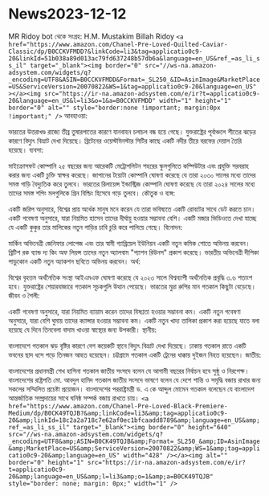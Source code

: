 # News2023-12-12
MR Ridoy bot থেকে
সংগ্রহ: H.M. Mustakim Billah Ridoy
`
<a href="https://www.amazon.com/Chanel-Pre-Loved-Quilted-Caviar-Classic/dp/B0CCKVFMDD?&linkCode=li3&tag=applicatio0c9-20&linkId=51b038a89d013ac79fd637248b57db6a&language=en_US&ref_=as_li_ss_il" target="_blank"><img border="0" src="//ws-na.amazon-adsystem.com/widgets/q?_encoding=UTF8&ASIN=B0CCKVFMDD&Format=_SL250_&ID=AsinImage&MarketPlace=US&ServiceVersion=20070822&WS=1&tag=applicatio0c9-20&language=en_US" ></a><img src="https://ir-na.amazon-adsystem.com/e/ir?t=applicatio0c9-20&language=en_US&l=li3&o=1&a=B0CCKVFMDD" width="1" height="1" border="0" alt="" style="border:none !important; margin:0px !important;" />
`
আবহাওয়া:

ভারতের উত্তরাখণ্ড রাজ্যে তীব্র তুষারপাতের কারণে যানবাহন চলাচল বন্ধ হয়ে গেছে।
যুক্তরাষ্ট্রের পূর্বাঞ্চলে শীতের ঝড়ের কারণে বিদ্যুৎ বিভ্রাট দেখা দিয়েছে।
ব্রিটেনের ওয়েস্টমিনস্টার সিটির কাছে একটি নদীর তীরে বরফের দেয়াল তৈরি হয়েছে।
ব্যবসা:

মাইক্রোসফট কোম্পানি ২৫ বছরের জন্য আরেকটি মেট্রোপলিটন শহরের স্কুলগুলিতে কম্পিউটার এবং প্রযুক্তি সরবরাহ করার জন্য একটি চুক্তি স্বাক্ষর করেছে।
জাপানের টয়োটা কোম্পানি ঘোষণা করেছে যে তারা ২০৩০ সালের মধ্যে তাদের সমস্ত গাড়ি বৈদ্যুতিক করে তুলবে।
ভারতের রিলায়েন্স ইন্ডাস্ট্রিজ কোম্পানি ঘোষণা করেছে যে তারা ২০২৪ সালের মধ্যে তাদের সমস্ত শপিং মলগুলিকে গ্রিন বিল্ডিং হিসেবে গড়ে তুলবে।
কৌতুক ও ব্যঙ্গ:

একটি জরিপ অনুসারে, বিশ্বের প্রায় অর্ধেক মানুষ মনে করেন যে তারা ভবিষ্যতে একটি রোবটের সাথে ডেট করতে চান।
একটি গবেষণা অনুসারে, যারা নিয়মিত হাসেন তাদের দীর্ঘায়ু হওয়ার সম্ভাবনা বেশি।
একটি মজার ভিডিওতে দেখা যাচ্ছে যে একটি কুকুর তার মালিকের নতুন গাড়ির চাবি চুরি করে পালিয়ে গেছে।
বিনোদন:

মার্কিন অভিনেত্রী জেনিফার লোপেজ এবং তার স্বামী গ্যাব্রিয়েল ইউনিয়ন একটি নতুন কমিক শোতে অভিনয় করবেন।
ব্রিটিশ রক ব্যান্ড দ্য কিং অফ লিয়ন্স তাদের নতুন অ্যালবাম "প্যাশন রিউনস" প্রকাশ করেছে।
ভারতীয় অভিনেত্রী দীপিকা পাড়ুকোন একটি নতুন অ্যাকশন ছবিতে অভিনয় করবেন।
অর্থ:

বিশ্বের বৃহত্তম অর্থনৈতিক সংস্থা আইএমএফ ঘোষণা করেছে যে ২০২৩ সালে বিশ্বব্যাপী অর্থনৈতিক প্রবৃদ্ধি ৩.৬ শতাংশ হবে।
যুক্তরাষ্ট্রের শেয়ারবাজারে গতকাল সূচকগুলি উত্থান পেয়েছে।
ভারতের মুদ্রা রুপির মান গতকাল কিছুটা বেড়েছে।
জীবন ও শৈলী:

একটি গবেষণা অনুসারে, যারা নিয়মিত ব্যায়াম করেন তাদের বিষণ্ণতা হওয়ার সম্ভাবনা কম।
একটি নতুন গবেষণা অনুসারে, যারা বেশি ঘুমায় তাদের ক্যান্সার হওয়ার সম্ভাবনা কম।
একটি নতুন খাদ্য তালিকা প্রকাশ করা হয়েছে যাতে বলা হয়েছে যে দিনে তিনবেলা বাদাম খাওয়া স্বাস্থ্যের জন্য উপকারী।
স্থানীয়:

বাংলাদেশে গতকাল ঝড় বৃষ্টির কারণে বেশ কয়েকটি স্থানে বিদ্যুৎ বিভ্রাট দেখা দিয়েছে।
ঢাকায় গতকাল রাতে একটি ভবনের ছাদ ধসে পড়ে তিনজন আহত হয়েছেন।
চট্টগ্রামে গতকাল একটি ট্রেনের ধাক্কায় দুইজন নিহত হয়েছেন।
জাতীয়:

বাংলাদেশের প্রধানমন্ত্রী শেখ হাসিনা গতকাল জাতীয় সংসদে বলেন যে আগামী বছরের নির্বাচন হবে সুষ্ঠু ও নিরপেক্ষ।
বাংলাদেশের রাষ্ট্রপতি মো. আবদুল হামিদ গতকাল জাতীয় সংসদে ভাষণে বলেন যে দেশে শান্তি ও সমৃদ্ধি বজায় রাখার জন্য সকলের সম্মিলিত প্রচেষ্টা প্রয়োজন।
বাংলাদেশের পররাষ্ট্রমন্ত্রী ড. এ কে আব্দুল মোমেন গতকাল বলেছেন যে বাংলাদেশ আন্তর্জাতিক সম্প্রদায়ের সাথে ঘনিষ্ঠ সম্পর্ক বজায় রাখতে চায়।
`
<a href="https://www.amazon.com/Chanel-Pre-Loved-Black-Premiere-Medium/dp/B0CK49TQJB?&amp;linkCode=li3&amp;tag=applicatio0c9-20&amp;linkId=18c2a2a718c7e62af0ec1bfcaadd8789&amp;language=en_US&amp;ref_=as_li_ss_il" target="_blank"><img border="0" height="640" src="//ws-na.amazon-adsystem.com/widgets/q?_encoding=UTF8&amp;ASIN=B0CK49TQJB&amp;Format=_SL250_&amp;ID=AsinImage&amp;MarketPlace=US&amp;ServiceVersion=20070822&amp;WS=1&amp;tag=applicatio0c9-20&amp;language=en_US" width="428" /></a><img alt="" border="0" height="1" src="https://ir-na.amazon-adsystem.com/e/ir?t=applicatio0c9-20&amp;language=en_US&amp;l=li3&amp;o=1&amp;a=B0CK49TQJB" style="border: none; margin: 0px;" width="1" />
`
